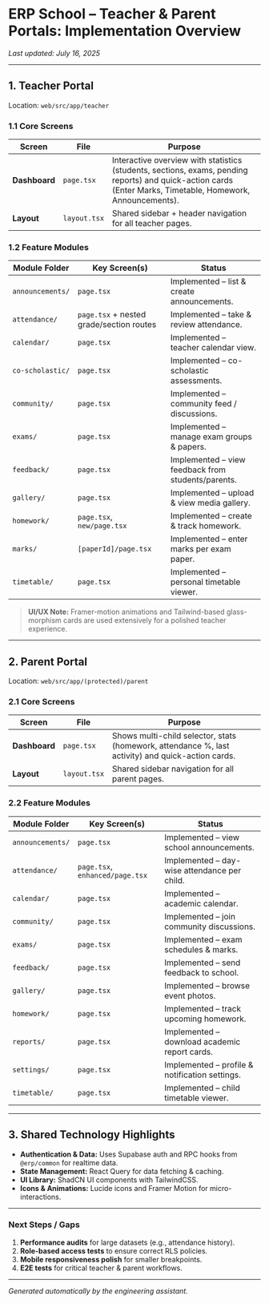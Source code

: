 # ERP School – Teacher & Parent Portals: Implementation Overview

_Last updated: July 16, 2025_

---

## 1. Teacher Portal  
Location: `web/src/app/teacher`

### 1.1 Core Screens
| Screen | File | Purpose |
|--------|------|---------|
| **Dashboard** | `page.tsx` | Interactive overview with statistics (students, sections, exams, pending reports) and quick-action cards (Enter Marks, Timetable, Homework, Announcements). |
| **Layout** | `layout.tsx` | Shared sidebar + header navigation for all teacher pages. |

### 1.2 Feature Modules
| Module Folder | Key Screen(s) | Status |
|---------------|---------------|--------|
| `announcements/` | `page.tsx` | Implemented – list & create announcements. |
| `attendance/` | `page.tsx` + nested grade/section routes | Implemented – take & review attendance. |
| `calendar/` | `page.tsx` | Implemented – teacher calendar view. |
| `co-scholastic/` | `page.tsx` | Implemented – co-scholastic assessments. |
| `community/` | `page.tsx` | Implemented – community feed / discussions. |
| `exams/` | `page.tsx` | Implemented – manage exam groups & papers. |
| `feedback/` | `page.tsx` | Implemented – view feedback from students/parents. |
| `gallery/` | `page.tsx` | Implemented – upload & view media gallery. |
| `homework/` | `page.tsx`, `new/page.tsx` | Implemented – create & track homework. |
| `marks/` | `[paperId]/page.tsx` | Implemented – enter marks per exam paper. |
| `timetable/` | `page.tsx` | Implemented – personal timetable viewer. |

> **UI/UX Note:** Framer-motion animations and Tailwind-based glass-morphism cards are used extensively for a polished teacher experience.

---

## 2. Parent Portal  
Location: `web/src/app/(protected)/parent`

### 2.1 Core Screens
| Screen | File | Purpose |
|--------|------|---------|
| **Dashboard** | `page.tsx` | Shows multi-child selector, stats (homework, attendance %, last activity) and quick-action cards. |
| **Layout** | `layout.tsx` | Shared sidebar navigation for all parent pages. |

### 2.2 Feature Modules
| Module Folder | Key Screen(s) | Status |
|---------------|---------------|--------|
| `announcements/` | `page.tsx` | Implemented – view school announcements. |
| `attendance/` | `page.tsx`, `enhanced/page.tsx` | Implemented – day-wise attendance per child. |
| `calendar/` | `page.tsx` | Implemented – academic calendar. |
| `community/` | `page.tsx` | Implemented – join community discussions. |
| `exams/` | `page.tsx` | Implemented – exam schedules & marks. |
| `feedback/` | `page.tsx` | Implemented – send feedback to school. |
| `gallery/` | `page.tsx` | Implemented – browse event photos. |
| `homework/` | `page.tsx` | Implemented – track upcoming homework. |
| `reports/` | `page.tsx` | Implemented – download academic report cards. |
| `settings/` | `page.tsx` | Implemented – profile & notification settings. |
| `timetable/` | `page.tsx` | Implemented – child timetable viewer. |

---

## 3. Shared Technology Highlights
* **Authentication & Data:** Uses Supabase auth and RPC hooks from `@erp/common` for realtime data.
* **State Management:** React Query for data fetching & caching.
* **UI Library:** ShadCN UI components with TailwindCSS.
* **Icons & Animations:** Lucide icons and Framer Motion for micro-interactions.

---

### Next Steps / Gaps
1. **Performance audits** for large datasets (e.g., attendance history).
2. **Role-based access tests** to ensure correct RLS policies.
3. **Mobile responsiveness polish** for smaller breakpoints.
4. **E2E tests** for critical teacher & parent workflows.

---

*Generated automatically by the engineering assistant.* 